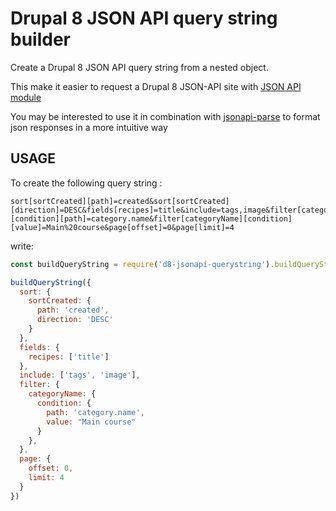 # Drupal 8 JSON API query string builder

Create a Drupal 8 JSON API query string from a nested object.

This make it easier to request a Drupal 8 JSON-API site with [JSON API module](https://www.drupal.org/project/jsonapi)

You may be interested to use it in combination with [jsonapi-parse](https://www.npmjs.com/package/jsonapi-parse) to format json responses
in a more intuitive way

## USAGE

To create the following query string :

```
sort[sortCreated][path]=created&sort[sortCreated][direction]=DESC&fields[recipes]=title&include=tags,image&filter[categoryName][condition][path]=category.name&filter[categoryName][condition][value]=Main%20course&page[offset]=0&page[limit]=4
```

write: 

```javascript
const buildQueryString = require('d8-jsonapi-querystring').buildQueryString

buildQueryString({
  sort: {
    sortCreated: {
      path: 'created',
      direction: 'DESC'
    }
  },
  fields: {
    recipes: ['title']
  },
  include: ['tags', 'image'],
  filter: {
    categoryName: {
      condition: {
        path: 'category.name',
        value: "Main course"
      }
    },
  },
  page: {
    offset: 0,
    limit: 4
  }
})
```
